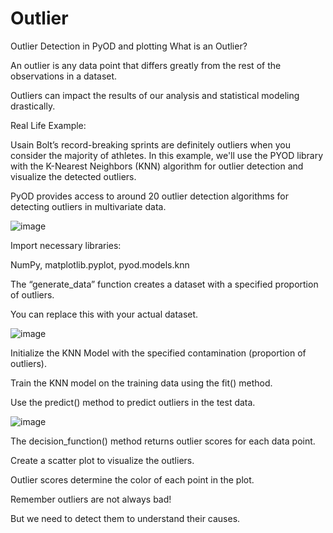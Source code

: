 # Outlier
Outlier Detection in PyOD and plotting
What is an Outlier?

An outlier is any data point that differs greatly from the rest of the observations in a dataset.

Outliers can impact the results of our analysis and statistical modeling drastically.

Real Life Example:

Usain Bolt’s record-breaking sprints are definitely outliers when you consider the majority of athletes.
In this example, we'll use the PYOD library with the K-Nearest Neighbors (KNN) algorithm for outlier detection and visualize the detected outliers.

PyOD provides access to around 20 outlier detection algorithms for detecting outliers in multivariate data.

![image](https://github.com/freest-man/Outlier/assets/116303271/bc3a137d-3362-43ea-bfc6-24ca5bd50056)


Import necessary libraries:

NumPy, matplotlib.pyplot, pyod.models.knn

The “generate_data” function creates a dataset with a specified proportion of outliers.

You can replace this with your actual dataset.

![image](https://github.com/freest-man/Outlier/assets/116303271/d8c7242c-4c80-4aee-9943-204ae6d828bb)


Initialize the KNN Model with the specified contamination (proportion of outliers).

Train the KNN model on the training data using the fit() method.

Use the predict() method to predict outliers in the test data.

![image](https://github.com/freest-man/Outlier/assets/116303271/47d47818-3a31-4b47-98de-7c8b158443a6)


The decision_function() method returns outlier scores for each data point.

Create a scatter plot to visualize the outliers.

Outlier scores determine the color of each point in the plot.


Remember outliers are not always bad!

But we need to detect them to understand their causes.
